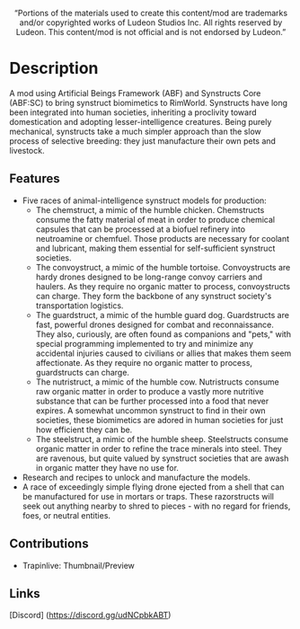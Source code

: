 <p align="center">
	“Portions of the materials used to create this content/mod are trademarks and/or copyrighted works of Ludeon Studios Inc. All rights reserved by Ludeon. This content/mod is not official and is not endorsed by Ludeon.”
</p>

# Description
A mod using Artificial Beings Framework (ABF) and Synstructs Core (ABF:SC) to bring synstruct biomimetics to RimWorld. Synstructs have long been integrated into human societies, inheriting a proclivity toward domestication and adopting lesser-intelligence creatures. Being purely mechanical, synstructs take a much simpler approach than the slow process of selective breeding: they just manufacture their own pets and livestock.


## Features
* Five races of animal-intelligence synstruct models for production:
    * The chemstruct, a mimic of the humble chicken. Chemstructs consume the fatty material of meat in order to produce chemical capsules that can be processed at a biofuel refinery into neutroamine or chemfuel. Those products are necessary for coolant and lubricant, making them essential for self-sufficient synstruct societies.
    * The convoystruct, a mimic of the humble tortoise. Convoystructs are hardy drones designed to be long-range convoy carriers and haulers. As they require no organic matter to process, convoystructs can charge. They form the backbone of any synstruct society's transportation logistics.
    * The guardstruct, a mimic of the humble guard dog. Guardstructs are fast, powerful drones designed for combat and reconnaissance. They also, curiously, are often found as companions and "pets," with special programming implemented to try and minimize any accidental injuries caused to civilians or allies that makes them seem affectionate. As they require no organic matter to process, guardstructs can charge.
    * The nutristruct, a mimic of the humble cow. Nutristructs consume raw organic matter in order to produce a vastly more nutritive substance that can be further processed into a food that never expires. A somewhat uncommon synstruct to find in their own societies, these biomimetics are adored in human societies for just how efficient they can be.
    * The steelstruct, a mimic of the humble sheep. Steelstructs consume organic matter in order to refine the trace minerals into steel. They are ravenous, but quite valued by synstruct societies that are awash in organic matter they have no use for.
* Research and recipes to unlock and manufacture the models.
* A race of exceedingly simple flying drone ejected from a shell that can be manufactured for use in mortars or traps. These razorstructs will seek out anything nearby to shred to pieces - with no regard for friends, foes, or neutral entities.


## Contributions
* Trapinlive: Thumbnail/Preview

## Links
[Discord] (https://discord.gg/udNCpbkABT)
